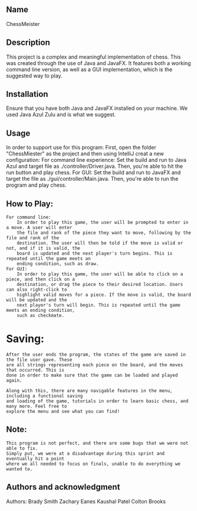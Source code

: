 ## Name
ChessMeister

## Description
This project is a complex and meaningful implementation of chess. This was created through the use of Java and JavaFX. It features both a working command line version, as well as a GUI implementation, which is the suggested way to play.

## Installation
Ensure that you have both Java and JavaFX installed on your machine. We used Java Azul Zulu and is what we suggest.

## Usage
In order to support use for this program:
    First, open the folder "ChessMiester" as the project and then using IntelliJ creat a new configuration:
        For command line experience:
            Set the build and run to Java Azul and target file as ./controller/Driver.java.
            Then, you're able to hit the run button and play chess.
        For GUI:
            Set the build and run to JavaFX and target the file as ./gui/controller/Main.java.
            Then, you're able to run the program and play chess.


## How to Play:
    For command line:
        In order to play this game, the user will be prompted to enter in a move. A user will enter
        the file and rank of the piece they want to move, following by the file and rank of the
        destination. The user will then be told if the move is valid or not, and if it is valid, the
        board is updated and the next player's turn begins. This is repeated until the game meets an
        ending condition, such as draw.
    For GUI:
        In order to play this game, the user will be able to click on a piece, and then click on a
        destination, or drag the piece to their desired location. Users can also right-click to
        highlight valid moves for a piece. If the move is valid, the board will be updated and the
        next player's turn will begin. This is repeated until the game meets an ending condition,
        such as checkmate.

# Saving:
    After the user ends the program, the states of the game are saved in the file user gave. These
    are all strings representing each piece on the board, and the moves that occurred. This is
    done in order to make sure that the game can be loaded and played again.

    Along with this, there are many navigable features in the menu, including a functional saving
    and loading of the game, tutorials in order to learn basic chess, and many more. Feel free to
    explore the menu and see what you can find!

## Note:
    This program is not perfect, and there are some bugs that we were not able to fix.
    Simply put, we were at a disadvantage during this sprint and eventually hit a point
    where we all needed to focus on finals, unable to do everything we wanted to.

## Authors and acknowledgment
Authors:
    Brady Smith
    Zachary Eanes
    Kaushal Patel
    Colton Brooks
